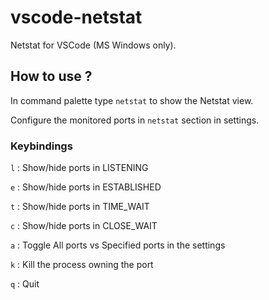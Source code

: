 # vscode-netstat

Netstat for VSCode (MS Windows only).

## How to use ?

In command palette type ```netstat``` to show the Netstat view.

Configure the monitored ports in ```netstat``` section in settings.

### Keybindings

```l``` : Show/hide ports in LISTENING

```e``` : Show/hide ports in ESTABLISHED

```t``` : Show/hide ports in TIME_WAIT

```c``` : Show/hide ports in CLOSE_WAIT

```a``` : Toggle All ports vs Specified ports in the settings

```k``` : Kill the process owning the port

```q``` : Quit